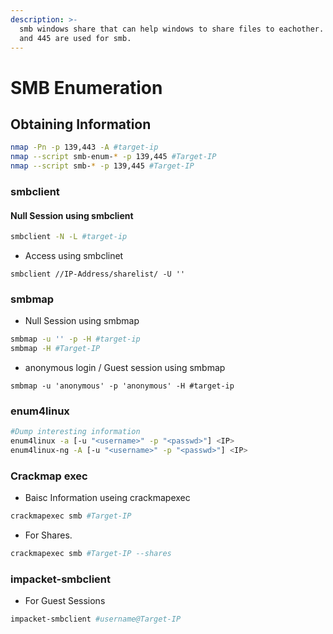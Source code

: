 ```yaml
---
description: >-
  smb windows share that can help windows to share files to eachother. Both 139
  and 445 are used for smb.
---
```


# SMB Enumeration

## Obtaining Information

```bash
nmap -Pn -p 139,443 -A #target-ip
nmap --script smb-enum-* -p 139,445 #Target-IP
nmap --script smb-* -p 139,445 #Target-IP
```

### smbclient

#### Null Session using smbclient

```bash
smbclient -N -L #target-ip
```

* Access using smbclinet

```
smbclient //IP-Address/sharelist/ -U ''
```

### smbmap

* Null Session using smbmap

```bash
smbmap -u '' -p -H #target-ip
smbmap -H #Target-IP
```

* anonymous login / Guest session using smbmap

```
smbmap -u 'anonymous' -p 'anonymous' -H #target-ip
```

### enum4linux

```bash
#Dump interesting information
enum4linux -a [-u "<username>" -p "<passwd>"] <IP>
enum4linux-ng -A [-u "<username>" -p "<passwd>"] <IP>
```



### Crackmap exec

* Baisc Information useing crackmapexec

```bash
crackmapexec smb #Target-IP
```

* For Shares.

```bash
crackmapexec smb #Target-IP --shares
```



### impacket-smbclient

* For Guest Sessions

```bash
impacket-smbclient #username@Target-IP
```

